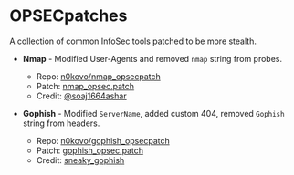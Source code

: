 # OPSECpatches
A collection of common InfoSec tools patched to be more stealth.

- **Nmap** - Modified User-Agents and removed `nmap` string from probes.
  - Repo: [n0kovo/nmap_opsecpatch](https://github.com/n0kovo/nmap_opsecpatch)
  - Patch: [nmap_opsec.patch](nmap_opsec.patch)
  - Credit: [@soaj1664ashar](https://twitter.com/soaj1664ashar/status/1070026414961946626)

- **Gophish** - Modified `ServerName`, added custom 404, removed `Gophish` string from headers.
  - Repo: [n0kovo/gophish_opsecpatch](https://github.com/n0kovo/gophish_opsecpatch)
  - Patch: [gophish_opsec.patch](gophish_opsec.patch)
  - Credit: [sneaky_gophish](https://github.com/puzzlepeaches/sneaky_gophish)
